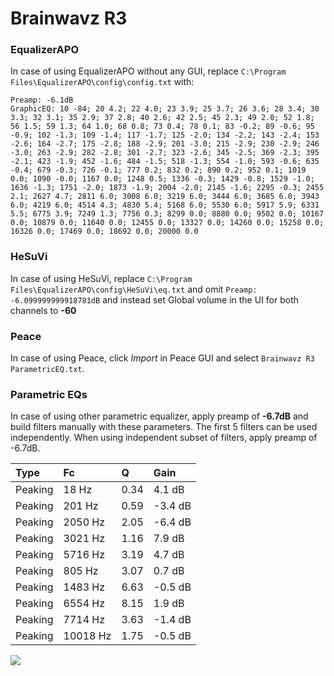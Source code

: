 # Brainwavz R3

### EqualizerAPO
In case of using EqualizerAPO without any GUI, replace `C:\Program Files\EqualizerAPO\config\config.txt`
with:
```
Preamp: -6.1dB
GraphicEQ: 10 -84; 20 4.2; 22 4.0; 23 3.9; 25 3.7; 26 3.6; 28 3.4; 30 3.3; 32 3.1; 35 2.9; 37 2.8; 40 2.6; 42 2.5; 45 2.3; 49 2.0; 52 1.8; 56 1.5; 59 1.3; 64 1.0; 68 0.8; 73 0.4; 78 0.1; 83 -0.2; 89 -0.6; 95 -0.9; 102 -1.3; 109 -1.4; 117 -1.7; 125 -2.0; 134 -2.2; 143 -2.4; 153 -2.6; 164 -2.7; 175 -2.8; 188 -2.9; 201 -3.0; 215 -2.9; 230 -2.9; 246 -3.0; 263 -2.9; 282 -2.8; 301 -2.7; 323 -2.6; 345 -2.5; 369 -2.3; 395 -2.1; 423 -1.9; 452 -1.6; 484 -1.5; 518 -1.3; 554 -1.0; 593 -0.6; 635 -0.4; 679 -0.3; 726 -0.1; 777 0.2; 832 0.2; 890 0.2; 952 0.1; 1019 0.0; 1090 -0.0; 1167 0.0; 1248 0.5; 1336 -0.3; 1429 -0.8; 1529 -1.0; 1636 -1.3; 1751 -2.0; 1873 -1.9; 2004 -2.0; 2145 -1.6; 2295 -0.3; 2455 2.1; 2627 4.7; 2811 6.0; 3008 6.0; 3219 6.0; 3444 6.0; 3685 6.0; 3943 6.0; 4219 6.0; 4514 4.3; 4830 5.4; 5168 6.0; 5530 6.0; 5917 5.9; 6331 5.5; 6775 3.9; 7249 1.3; 7756 0.3; 8299 0.0; 8880 0.0; 9502 0.0; 10167 0.0; 10879 0.0; 11640 0.0; 12455 0.0; 13327 0.0; 14260 0.0; 15258 0.0; 16326 0.0; 17469 0.0; 18692 0.0; 20000 0.0
```

### HeSuVi
In case of using HeSuVi, replace `C:\Program Files\EqualizerAPO\config\HeSuVi\eq.txt` and omit `Preamp:
-6.099999999918781dB` and instead set Global volume in the UI for both channels to **-60**

### Peace
In case of using Peace, click *Import* in Peace GUI and select `Brainwavz R3 ParametricEQ.txt`.

### Parametric EQs
In case of using other parametric equalizer, apply preamp of **-6.7dB** and build filters manually
with these parameters. The first 5 filters can be used independently.
When using independent subset of filters, apply preamp of -6.7dB.

| Type    | Fc       |    Q | Gain    |
|:--------|:---------|:-----|:--------|
| Peaking | 18 Hz    | 0.34 | 4.1 dB  |
| Peaking | 201 Hz   | 0.59 | -3.4 dB |
| Peaking | 2050 Hz  | 2.05 | -6.4 dB |
| Peaking | 3021 Hz  | 1.16 | 7.9 dB  |
| Peaking | 5716 Hz  | 3.19 | 4.7 dB  |
| Peaking | 805 Hz   | 3.07 | 0.7 dB  |
| Peaking | 1483 Hz  | 6.63 | -0.5 dB |
| Peaking | 6554 Hz  | 8.15 | 1.9 dB  |
| Peaking | 7714 Hz  | 3.63 | -1.4 dB |
| Peaking | 10018 Hz | 1.75 | -0.5 dB |

![](https://raw.githubusercontent.com/jaakkopasanen/AutoEq/master/results/innerfidelity/sbaf-serious/Brainwavz%20R3/Brainwavz%20R3.png)